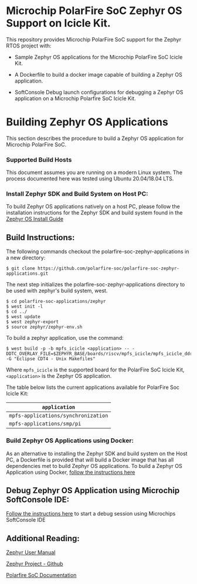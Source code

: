 # Microchip PolarFire SoC Zephyr OS Support on Icicle Kit.
This repository provides Microchip PolarFire SoC support for the Zephyr RTOS project with:
- Sample Zephyr OS applications for the Microchip PolarFire SoC Icicle Kit.

- A Dockerfile to build a docker image capable of building a Zephyr OS application.

- SoftConsole Debug launch configurations for debugging a Zephyr OS application on a Microchip Polarfire SoC Icicle Kit.



# Building Zephyr OS Applications


This section describes the procedure to build a Zephyr OS application for Microchip PolarFire SoC.

### Supported Build Hosts
This document assumes you are running on a modern Linux system. The process documented here was tested using Ubuntu 20.04/18.04 LTS.
### Install Zephyr SDK and Build System on Host PC:

To build Zephyr OS applications natively on a host PC, please follow the installation instructions for the Zephyr SDK and build system found in the [Zephyr OS Install Guide](https://docs.zephyrproject.org/latest/getting_started/index.html)


## Build Instructions:
The following commands checkout the polarfire-soc-zephyr-applications in a new directory:
```
$ git clone https://github.com/polarfire-soc/polarfire-soc-zephyr-applications.git
```
The next step initializes the polarfire-soc-zephyr-applications directory to be used with zephyr's build system, west.
```
$ cd polarfire-soc-applications/zephyr
$ west init -l
$ cd ../
$ west update
$ west zephyr-export
$ source zephyr/zephyr-env.sh
```

To build a zephyr application, use the command:
```
$ west build -p -b mpfs_icicle <application> -- -DDTC_OVERLAY_FILE=$ZEPHYR_BASE/boards/riscv/mpfs_icicle/mpfs_icicle_ddr.overlay -G "Eclipse CDT4 - Unix Makefiles"
```

Where `mpfs_icicle` is the supported board for the PolarFire SoC Icicle Kit, `<application>` is the Zephyr OS application.

The table below lists the current applications available for PolarFire Soc Icicle Kit:

| `application` |
| --- | 
| `mpfs-applications/synchronization` |  
| `mpfs-applications/smp/pi` | 


### Build Zephyr OS Applications using Docker:
As an alternative to installing the Zephyr SDK and build system on the Host PC, a Dockerfile is provided that will build a Docker image that has all dependencies met to build Zephyr OS applications. To build a Zephyr OS Application using Docker, [follow the instructions here](container-services/README.md)

## Debug Zephyr OS Application using Microchip SoftConsole IDE:
[Follow the instructions here](softconsole-launch-configs/README.md) to start a debug session using Microchips SoftConsole IDE


## Additional Reading:
[Zephyr User Manual](https://docs.zephyrproject.org/latest/)

[Zephyr Project - Github](https://github.com/zephyrproject-rtos/zephyr) 

[Polarfire SoC Documentation](https://github.com/polarfire-soc/polarfire-soc-documentation)    


